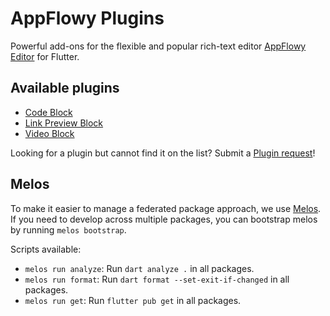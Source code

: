 # AppFlowy Plugins

Powerful add-ons for the flexible and popular rich-text editor [AppFlowy Editor](https://pub.dev/packages/appflowy_editor) for Flutter.

## Available plugins

- [Code Block](https://github.com/AppFlowy-IO/appflowy-plugins/tree/main/packages/appflowy_editor_plugins/lib/src/code_block)
- [Link Preview Block](https://github.com/AppFlowy-IO/appflowy-plugins/tree/main/packages/appflowy_editor_plugins/lib/src/link_preview)
- [Video Block](https://github.com/AppFlowy-IO/appflowy-plugins/tree/main/packages/appflowy_editor_plugins/lib/src/video_block)

Looking for a plugin but cannot find it on the list? Submit a [Plugin request](https://github.com/AppFlowy-IO/AppFlowy-plugins/issues/new?assignees=&labels=&projects=&template=plugin_request.yaml&title=[Plugin%20request])!

## Melos

To make it easier to manage a federated package approach, we use [Melos](https://pub.dev/packages/melos). If you need to develop across multiple packages, you can bootstrap melos by running `melos bootstrap`.

Scripts available:

- `melos run analyze`: Run `dart analyze .` in all packages.
- `melos run format`: Run `dart format --set-exit-if-changed` in all packages.
- `melos run get`: Run `flutter pub get` in all packages.
